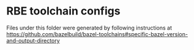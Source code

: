 # RBE toolchain configs

Files under this folder were generated by following instructions at
https://github.com/bazelbuild/bazel-toolchains#specific-bazel-version-and-output-directory
